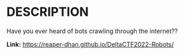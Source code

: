 # DESCRIPTION

Have you ever heard of bots crawling through the internet??

<b>Link:</b> https://reaper-dhan.github.io/DeltaCTF2022-Robots/

